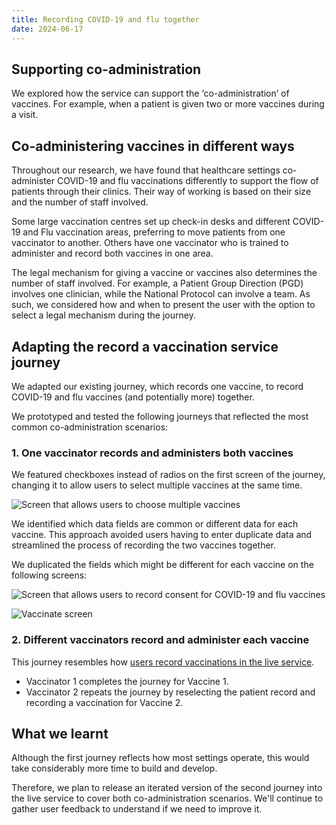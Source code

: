 ```yaml
---
title: Recording COVID-19 and flu together
date: 2024-06-17
---
```


## Supporting co-administration

We explored how the service can support the ‘co-administration’ of vaccines. For example, when a patient is given two or more vaccines during a visit.

## Co-administering vaccines in different ways

Throughout our research, we have found that healthcare settings co-administer COVID-19 and flu vaccinations differently to support the flow of patients through their clinics. Their way of working is based on their size and the number of staff involved.

Some large vaccination centres set up check-in desks and different COVID-19 and Flu vaccination areas, preferring to move patients from one vaccinator to another. Others have one vaccinator who is trained to administer and record both vaccines in one area.

The legal mechanism for giving a vaccine or vaccines also determines the number of staff involved. For example, a Patient Group Direction (PGD) involves one clinician, while the National Protocol can involve a team. As such, we considered how and when to present the user with the option to select a legal mechanism during the journey.

## Adapting the record a vaccination service journey

We adapted our existing journey, which records one vaccine, to record COVID-19 and flu vaccines (and potentially more) together.

We prototyped and tested the following journeys that reflected the most common co-administration scenarios:

### 1. One vaccinator records and administers both vaccines

We featured checkboxes instead of radios on the first screen of the journey, changing it to allow users to select multiple vaccines at the same time.

![Screen that allows users to choose multiple vaccines](scnfii0x2ejwub92asrfrhsouprm.png)

We identified which data fields are common or different data for each vaccine. This approach avoided users having to enter duplicate data and streamlined the process of recording the two vaccines together.

We duplicated the fields which might be different for each vaccine on the following screens:

![Screen that allows users to record consent for COVID-19 and flu vaccines](ozfybol9q6fngsk6ted6ijhf8rbg.png 'Record consent screen')

![](krnpncuqiyewxm55975ytbl1rau4.png 'Vaccinate screen')

### 2. Different vaccinators record and administer each vaccine

This journey resembles how [users record vaccinations in the live service](https://record-a-vaccination-design-history.designhistory.app/recording-vaccinations-beta).

- Vaccinator 1 completes the journey for Vaccine 1.
- Vaccinator 2 repeats the journey by reselecting the patient record and recording a vaccination for Vaccine 2.

## What we learnt

Although the first journey reflects how most settings operate, this would take considerably more time to build and develop.

Therefore, we plan to release an iterated version of the second journey into the live service to cover both co-administration scenarios. We'll continue to gather user feedback to understand if we need to improve it.
